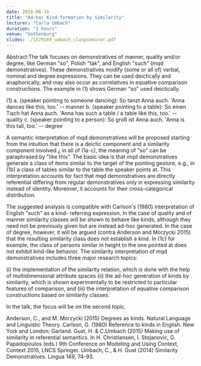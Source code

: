 ```yaml
---
date: 2016-06-16
title: "Ad-hoc Kind-formation by Similarity"
lecturer: "Carla Umbach"
duration: "2 hours"
venue: "Gothenburg"
slides: ./1579169_umbach_claspseminar.pdf
---
```




Abstract:The talk focuses on demonstratives of manner, quality and/or degree, like German "so", Polish "tak", and English "such" (mqd demonstratives). These demonstratives modify (some or all of) verbal, nominal and degree expressions. They can be used deictically and anaphorically, and may also occur as correlatives in equative comparison constructions. The example in (1) shows German "so" used deictically.

(1) a. (speaker pointing to someone dancing): So tanzt Anna auch. 'Anna dances like this, too.' -- manner b. (speaker pointing to a table): So einen Tisch hat Anna auch. 'Anna has such a table / a table like this, too.' -- quality c. (speaker pointing to a person): So groß ist Anna auch. 'Anna is this tall, too.' -- degree

A semantic interpretation of mqd demonstratives will be proposed starting from the intuition that there is a deictic component and a similarity component involved ¿ in all of (1a-c), the meaning of "so" can be paraphrased by "like this". The basic idea is that mqd demonstratives generate a class of items similar to the target of the pointing gesture, e.g., in (1b) a class of tables similar to the table the speaker points at. This interpretation accounts for fact that mqd demonstratives are directly referential differing from regular demonstratives only in expressing similarity instead of identity. Moreover, it accounts for their cross-categorical distribution.

The suggested analysis is compatible with Carlson's (1980) interpretation of English "such" as a kind- referring expression. In the case of quality and of manner similarity classes will be shown to behave like kinds, although they need not be previously given but are instead ad-hoc generated. In the case of degree, however, it will be argued (contra Anderson and Morzycki 2015) that the resulting similarity class does not establish a kind. In (1c) for example, the class of persons similar in height to the one pointed at does not exhibit kind-like behavior. The similarity interpretation of mqd demonstratives includes three major research topics:

(i) the implementation of the similarity relation, which is done with the help of multidimensional attribute spaces (ii) the ad-hoc generation of kinds by similarity, which is shown experimentally to be restricted to particular features of comparison, and (iii) the interpretation of equative comparison constructions based on similarity classes.

In the talk, the focus will be on the second topic.

Anderson, C., and M. Morzycki (2015) Degrees as kinds. Natural Language and Linguistic Theory. Carlson, G. (1980) Reference to kinds in English. New York and London: Garland. Gust, H. & C.Umbach (2015) Making use of similarity in referential semantics. In H. Christiansen, I. Stojanovic, G. Papadopoulos (eds.) 9th Conference on Modeling and Using Context, Context 2015, LNCS Springer. Umbach, C., & H. Gust (2014) Similarity Demonstratives. Lingua 149, 74-93.




